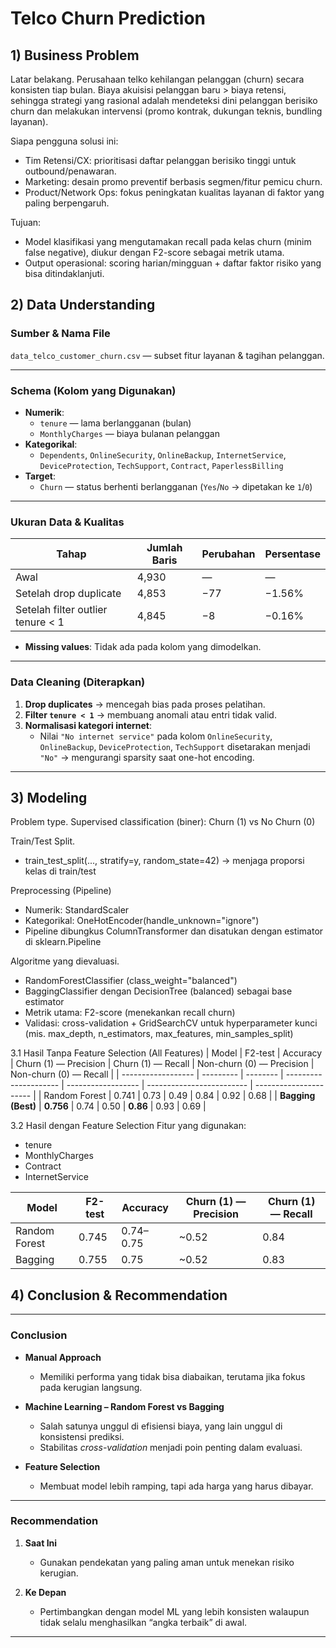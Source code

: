 # Telco Churn Prediction
## 1) Business Problem

Latar belakang. Perusahaan telko kehilangan pelanggan (churn) secara konsisten tiap bulan. Biaya akuisisi pelanggan baru > biaya retensi, sehingga strategi yang rasional adalah mendeteksi dini pelanggan berisiko churn dan melakukan intervensi (promo kontrak, dukungan teknis, bundling layanan).

Siapa pengguna solusi ini:
- Tim Retensi/CX: prioritisasi daftar pelanggan berisiko tinggi untuk outbound/penawaran.
- Marketing: desain promo preventif berbasis segmen/fitur pemicu churn.
- Product/Network Ops: fokus peningkatan kualitas layanan di faktor yang paling berpengaruh.

Tujuan:
- Model klasifikasi yang mengutamakan recall pada kelas churn (minim false negative), diukur dengan F2-score sebagai metrik utama.
- Output operasional: scoring harian/mingguan + daftar faktor risiko yang bisa ditindaklanjuti.

## 2) Data Understanding

###  Sumber & Nama File
`data_telco_customer_churn.csv` — subset fitur layanan & tagihan pelanggan.

---

###  Schema (Kolom yang Digunakan)
- **Numerik**:  
  - `tenure` — lama berlangganan (bulan)  
  - `MonthlyCharges` — biaya bulanan pelanggan  
- **Kategorikal**:  
  - `Dependents`, `OnlineSecurity`, `OnlineBackup`, `InternetService`,  
    `DeviceProtection`, `TechSupport`, `Contract`, `PaperlessBilling`  
- **Target**:  
  - `Churn` — status berhenti berlangganan (`Yes`/`No` → dipetakan ke `1`/`0`)

---

###  Ukuran Data & Kualitas
| Tahap                  | Jumlah Baris | Perubahan         | Persentase |
|------------------------|--------------|-------------------|------------|
| Awal                   | 4,930        | —                 | —          |
| Setelah drop duplicate | 4,853        | −77               | −1.56%     |
| Setelah filter outlier tenure < 1 | 4,845        | −8                | −0.16%     |

- **Missing values**: Tidak ada pada kolom yang dimodelkan.

---

###  Data Cleaning (Diterapkan)
1. **Drop duplicates** → mencegah bias pada proses pelatihan.  
2. **Filter `tenure < 1`** → membuang anomali atau entri tidak valid.  
3. **Normalisasi kategori internet**:  
   - Nilai `"No internet service"` pada kolom `OnlineSecurity`, `OnlineBackup`, `DeviceProtection`, `TechSupport` disetarakan menjadi `"No"` → mengurangi sparsity saat one-hot encoding.

---
## 3) Modeling
Problem type. Supervised classification (biner): Churn (1) vs No Churn (0)

Train/Test Split.
- train_test_split(..., stratify=y, random_state=42) → menjaga proporsi kelas di train/test

Preprocessing (Pipeline)
- Numerik: StandardScaler
- Kategorikal: OneHotEncoder(handle_unknown="ignore")
- Pipeline dibungkus ColumnTransformer dan disatukan dengan estimator di sklearn.Pipeline

Algoritme yang dievaluasi.
- RandomForestClassifier (class_weight="balanced")
- BaggingClassifier dengan DecisionTree (balanced) sebagai base estimator
- Metrik utama: F2-score (menekankan recall churn)
- Validasi: cross-validation + GridSearchCV untuk hyperparameter kunci (mis. max_depth, n_estimators, max_features, min_samples_split)

3.1 Hasil Tanpa Feature Selection (All Features)
| Model              | F2-test   | Accuracy | Churn (1) — Precision | Churn (1) — Recall | Non-churn (0) — Precision | Non-churn (0) — Recall |
| ------------------ | --------- | -------- | --------------------- | ------------------ | ------------------------- | ---------------------- |
| Random Forest      | 0.741     | 0.73     | 0.49                  | 0.84               | 0.92                      | 0.68                   |
| **Bagging (Best)** | **0.756** | 0.74     | 0.50                  | **0.86**           | 0.93                      | 0.69                   |

3.2 Hasil dengan Feature Selection
Fitur yang digunakan:
- tenure
- MonthlyCharges
- Contract
- InternetService


| Model         | F2-test | Accuracy  | Churn (1) — Precision | Churn (1) — Recall |
| ------------- | ------- | --------- | --------------------- | ------------------ |
| Random Forest | 0.745   | 0.74–0.75 | \~0.52                | 0.84               |
| Bagging       | 0.755   | 0.75      | \~0.52                | 0.83               |

## 4) Conclusion & Recommendation
---

###  Conclusion
- **Manual Approach**  
  - Memiliki performa yang tidak bisa diabaikan, terutama jika fokus pada kerugian langsung.  

- **Machine Learning – Random Forest vs Bagging**  
  - Salah satunya unggul di efisiensi biaya, yang lain unggul di konsistensi prediksi.  
  - Stabilitas *cross-validation* menjadi poin penting dalam evaluasi.  

- **Feature Selection**  
  - Membuat model lebih ramping, tapi ada harga yang harus dibayar.  

---

###  Recommendation
1. **Saat Ini**  
   - Gunakan pendekatan yang paling aman untuk menekan risiko kerugian.  

2. **Ke Depan**  
   - Pertimbangkan dengan model ML yang lebih konsisten walaupun tidak selalu menghasilkan “angka terbaik” di awal.  

---



